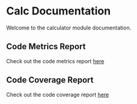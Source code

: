# Calc Documentation

Welcome to the calculator module documentation.

## Code Metrics Report

Check out the code metrics report [here](./metrics/index.html)

## Code Coverage Report

Check out the code coverage report [here](./lcov-report/index.html)
